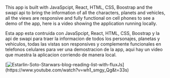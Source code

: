 This app is built with JavaSpcipt, React, HTML, CSS, Boostrap and the swapi api to bring the information of all the characters, planets and vehicles, all the views are responsive and fully functional on cell phones to see a demo of the app, here is a video showing the application running locally.

Esta app esta contruida con JavaSpcipt, React, HTML, CSS, Boostrap y la api de swapi para traer la informacion de todos los personajes, planetas y vehiculos, todas las vistas son responsives y complemente funcionales en telefonos celulares para ver una demostracion de la app, aqui hay un video que muestra la aplicacion corriendo de manera local.


[![Estarlin-Soto-Starwars-blog-reading-list-with-fluxJs]([https://img.youtube.com/vi/wh1_smgy_Qg&t=33s/0.jpg](https://i.ytimg.com/vi/wh1_smgy_Qg/hqdefault.jpg?sqp=-oaymwE2CNACELwBSFXyq4qpAygIARUAAIhCGAFwAcABBvABAfgB_gmAAtAFigIMCAAQARg2IF4ocjAP&rs=AOn4CLDWy-aYgkwx2p5D1F-B-KSdVxyp0w)https://i.ytimg.com/vi/wh1_smgy_Qg/hqdefault.jpg?sqp=-oaymwE2CNACELwBSFXyq4qpAygIARUAAIhCGAFwAcABBvABAfgB_gmAAtAFigIMCAAQARg2IF4ocjAP&rs=AOn4CLDWy-aYgkwx2p5D1F-B-KSdVxyp0w)](https://www.youtube.com/watch?v=wh1_smgy_Qg&t=33s)
